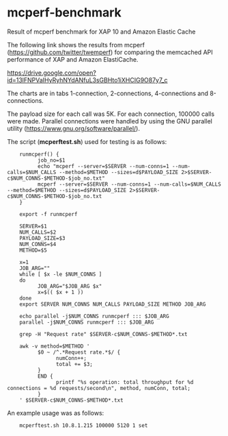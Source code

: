 # mcperf-benchmark
Result of mcperf benchmark for XAP 10 and Amazon Elastic Cache

The following link shows the results from mcperf (https://github.com/twitter/twemperf) for comparing the memcached API performance of XAP and Amazon ElastiCache.

https://drive.google.com/open?id=13lFNPVaIHyRyhNYdANfuL3sGBHto1iXHCIG9O87y7_c
 
The charts are in tabs 1-connection, 2-connections, 4-connections and 8-connections.

The payload size for each call was 5K. For each connection, 100000 calls were made. Parallel connections were handled by using the GNU parallel utility (https://www.gnu.org/software/parallel/).

The script (**mcperftest.sh**) used for testing is as follows:

        runmcperf() {
              job_no=$1
              echo "mcperf --server=$SERVER --num-conns=1 --num-calls=$NUM_CALLS --method=$METHOD --sizes=d$PAYLOAD_SIZE 2>$SERVER-c$NUM_CONNS-$METHOD-$job_no.txt"
              mcperf --server=$SERVER --num-conns=1 --num-calls=$NUM_CALLS --method=$METHOD --sizes=d$PAYLOAD_SIZE 2>$SERVER-c$NUM_CONNS-$METHOD-$job_no.txt
        }
        
        export -f runmcperf
         
        SERVER=$1
        NUM_CALLS=$2
        PAYLOAD_SIZE=$3
        NUM_CONNS=$4
        METHOD=$5
         
        x=1
        JOB_ARG=""
        while [ $x -le $NUM_CONNS ]
        do
              JOB_ARG="$JOB_ARG $x"
              x=$(( $x + 1 ))
        done
        export SERVER NUM_CONNS NUM_CALLS PAYLOAD_SIZE METHOD JOB_ARG
         
        echo parallel -j$NUM_CONNS runmcperf ::: $JOB_ARG
        parallel -j$NUM_CONNS runmcperf ::: $JOB_ARG
         
        grep -H "Request rate" $SERVER-c$NUM_CONNS-$METHOD*.txt
         
        awk -v method=$METHOD '
              $0 ~ /^.*Request rate.*$/ {
                    numConn++;
                    total += $3;
              }
              END {
                    printf "%s operation: total throughput for %d connections = %d requests/second\n", method, numConn, total;
              }
        ' $SERVER-c$NUM_CONNS-$METHOD*.txt
        
An example usage was as follows:

        mcperftest.sh 10.8.1.215 100000 5120 1 set


